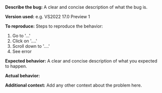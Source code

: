 ﻿---
name: 🐞 Bug report
about: Create a report to help us improve
title: ''
labels: ''
assignees: ''

---

**Describe the bug:**
A clear and concise description of what the bug is.

**Version used:**
e.g. VS2022 17.0 Preview 1

**To reproduce:**
Steps to reproduce the behavior:

1. Go to '...'
2. Click on '....'
3. Scroll down to '....'
4. See error

**Expected behavior:**
A clear and concise description of what you expected to happen.

**Actual behavior:**

**Additional context:**
Add any other context about the problem here.
